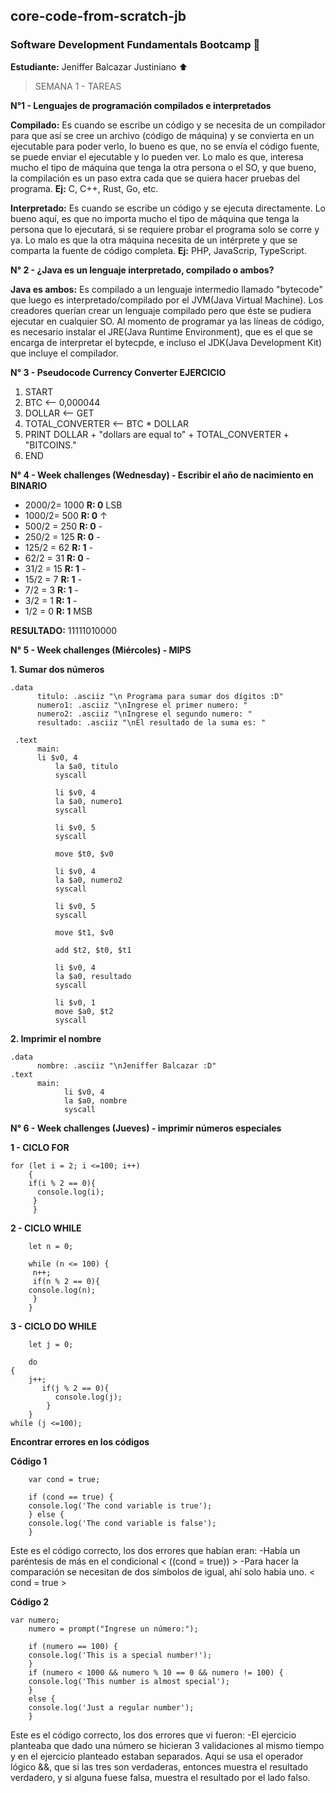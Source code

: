 ## core-code-from-scratch-jb

### Software Development Fundamentals Bootcamp :rocket:

**Estudiante:** Jeniffer Balcazar Justiniano :arrow_up:

> SEMANA 1 - TAREAS

**N°1 - Lenguajes de programación compilados e interpretados**

**Compilado:** Es cuando se escribe un código y se necesita de un compilador para que así se cree un archivo (código de máquina) y se convierta en un ejecutable para poder verlo, lo bueno es que, no se envía el código fuente, se puede enviar el ejecutable y lo pueden ver. Lo malo es que, interesa mucho el tipo de máquina que tenga la otra persona o el SO, y que bueno, la compilación es un paso extra cada que se quiera hacer pruebas del programa. **Ej:** C, C++, Rust, Go, etc.

**Interpretado:** Es cuando se escribe un código y se ejecuta directamente. Lo bueno aquí, es que no importa mucho el tipo de máquina que tenga la persona que lo ejecutará, si se requiere probar el programa solo se corre y ya. Lo malo es que la otra máquina necesita de un intérprete y que se comparta la fuente de código completa. **Ej:** PHP, JavaScrip, TypeScript.

**N° 2 - ¿Java es un lenguaje interpretado, compilado o ambos?**

**Java es ambos:** Es compilado a un lenguaje intermedio llamado "bytecode" que luego es interpretado/compilado por el JVM(Java Virtual Machine). Los creadores querían crear un lenguaje compilado pero que éste se pudiera ejecutar en cualquier SO. Al momento de programar ya las líneas de código, es necesario instalar el JRE(Java Runtime Environment), que es el que se encarga de interpretar el bytecpde, e incluso el JDK(Java Development Kit) que incluye el compilador.

**N° 3 - Pseudocode Currency Converter EJERCICIO**

  1. START
  2. BTC                <-- 0,000044
  3. DOLLAR             <-- GET
  4. TOTAL_CONVERTER    <-- BTC * DOLLAR
  5. PRINT DOLLAR + "dollars are equal to" + TOTAL_CONVERTER + "BITCOINS."
  6. END

**N° 4 - Week challenges (Wednesday) - Escribir el año de nacimiento en BINARIO**

  - 2000/2= 1000  **R: 0**  LSB
  - 1000/2= 500   **R: 0**   ↑
  - 500/2 = 250   **R: 0**   -
  - 250/2 = 125   **R: 0**   -
  - 125/2 = 62    **R: 1**   -
  - 62/2 = 31     **R: 0**   -
  - 31/2 = 15     **R: 1**   -
  - 15/2 = 7      **R: 1**   -
  - 7/2 = 3       **R: 1**   -
  - 3/2 = 1       **R: 1**   -
  - 1/2 = 0       **R: 1**  MSB
  
  **RESULTADO:** 11111010000
  
  **N° 5 - Week challenges (Miércoles) - MIPS**
  
**1. Sumar dos números**

    .data
	      titulo: .asciiz "\n Programa para sumar dos dígitos :D"
	      numero1: .asciiz "\nIngrese el primer numero: "
	      numero2: .asciiz "\nIngrese el segundo numero: "
	      resultado: .asciiz "\nEl resultado de la suma es: "
	     
     .text
	      main:
	      li $v0, 4
              la $a0, titulo
              syscall 
              
              li $v0, 4
              la $a0, numero1
              syscall

              li $v0, 5
              syscall

              move $t0, $v0

              li $v0, 4
              la $a0, numero2
              syscall

              li $v0, 5
              syscall

              move $t1, $v0
              
              add $t2, $t0, $t1

              li $v0, 4
              la $a0, resultado
              syscall 
              
              li $v0, 1
              move $a0, $t2
              syscall
              
**2. Imprimir el nombre**

    .data
          nombre: .asciiz "\nJeniffer Balcazar :D"
    .text
          main:
                li $v0, 4
                la $a0, nombre
                syscall

  **N° 6 - Week challenges (Jueves) - imprimir números especiales**
  
  **1 - CICLO FOR**
  
	for (let i = 2; i <=100; i++) 
	    {
		if(i % 2 == 0){
		  console.log(i);
		 }
	     }

  **2 - CICLO WHILE**

        let n = 0;
	
        while (n <= 100) {
	     n++;
	     if(n % 2 == 0){
		console.log(n);
	     }
        }

**3 - CICLO DO WHILE** 

        let j = 0;
	
        do 
	{
        j++;
           if(j % 2 == 0){
              console.log(j);
            }
        } 
	while (j <=100);
	
**Encontrar errores en los códigos**

**Código 1**

        var cond = true;

        if (cond == true) {
        console.log('The cond variable is true');
        } else {
        console.log('The cond variable is false');
        }
	
Este es el código correcto, los dos errores que habían eran:
	-Había un paréntesis de más en el condicional <  ((cond = true))  >
	-Para hacer la comparación se necesitan de dos símbolos de igual, ahí solo había uno. <  cond = true  >

**Código 2**

	var numero;
        numero = prompt("Ingrese un número:");

        if (numero == 100) {
        console.log('This is a special number!');
        }
        if (numero < 1000 && numero % 10 == 0 && numero != 100) {
        console.log('This number is almost special');
        } 
        else {
        console.log('Just a regular number');
        }
	
Este es el código correcto, los dos errores que vi fueron:
	-El ejercicio planteaba que dado una número se hicieran 3 validaciones al mismo tiempo y en el ejercicio planteado estaban separados. Aqui se usa el operador 		lógico &&, que si las tres son verdaderas, entonces muestra el resultado verdadero, y si alguna fuese falsa, muestra el resultado por el lado falso.
